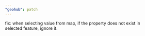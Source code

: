```yaml
---
"geohub": patch
---
```


fix: when selecting value from map, if the property does not exist in selected feature, ignore it.
